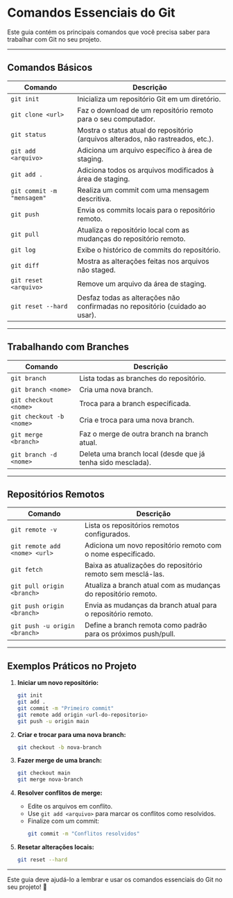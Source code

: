 # Comandos Essenciais do Git

Este guia contém os principais comandos que você precisa saber para trabalhar com Git no seu projeto.

---

## **Comandos Básicos**

| Comando                            | Descrição                                                                                     |
|------------------------------------|---------------------------------------------------------------------------------------------|
| `git init`                         | Inicializa um repositório Git em um diretório.                                              |
| `git clone <url>`                  | Faz o download de um repositório remoto para o seu computador.                             |
| `git status`                       | Mostra o status atual do repositório (arquivos alterados, não rastreados, etc.).           |
| `git add <arquivo>`                | Adiciona um arquivo específico à área de staging.                                           |
| `git add .`                        | Adiciona todos os arquivos modificados à área de staging.                                   |
| `git commit -m "mensagem"`        | Realiza um commit com uma mensagem descritiva.                                              |
| `git push`                         | Envia os commits locais para o repositório remoto.                                          |
| `git pull`                         | Atualiza o repositório local com as mudanças do repositório remoto.                         |
| `git log`                          | Exibe o histórico de commits do repositório.                                               |
| `git diff`                         | Mostra as alterações feitas nos arquivos não staged.                                        |
| `git reset <arquivo>`              | Remove um arquivo da área de staging.                                                      |
| `git reset --hard`                 | Desfaz todas as alterações não confirmadas no repositório (cuidado ao usar).               |

---

## **Trabalhando com Branches**

| Comando                            | Descrição                                                                                     |
|------------------------------------|---------------------------------------------------------------------------------------------|
| `git branch`                       | Lista todas as branches do repositório.                                                     |
| `git branch <nome>`                | Cria uma nova branch.                                                                        |
| `git checkout <nome>`              | Troca para a branch especificada.                                                           |
| `git checkout -b <nome>`           | Cria e troca para uma nova branch.                                                          |
| `git merge <branch>`               | Faz o merge de outra branch na branch atual.                                                |
| `git branch -d <nome>`             | Deleta uma branch local (desde que já tenha sido mesclada).                                 |

---

## **Repositórios Remotos**

| Comando                            | Descrição                                                                                     |
|------------------------------------|---------------------------------------------------------------------------------------------|
| `git remote -v`                    | Lista os repositórios remotos configurados.                                                 |
| `git remote add <nome> <url>`      | Adiciona um novo repositório remoto com o nome especificado.                                 |
| `git fetch`                        | Baixa as atualizações do repositório remoto sem mesclá-las.                                 |
| `git pull origin <branch>`         | Atualiza a branch atual com as mudanças do repositório remoto.                              |
| `git push origin <branch>`         | Envia as mudanças da branch atual para o repositório remoto.                                |
| `git push -u origin <branch>`      | Define a branch remota como padrão para os próximos push/pull.                              |

---

## **Exemplos Práticos no Projeto**

1. **Iniciar um novo repositório:**
   ```bash
   git init
   git add .
   git commit -m "Primeiro commit"
   git remote add origin <url-do-repositorio>
   git push -u origin main
   ```

2. **Criar e trocar para uma nova branch:**
   ```bash
   git checkout -b nova-branch
   ```

3. **Fazer merge de uma branch:**
   ```bash
   git checkout main
   git merge nova-branch
   ```

4. **Resolver conflitos de merge:**
   - Edite os arquivos em conflito.
   - Use `git add <arquivo>` para marcar os conflitos como resolvidos.
   - Finalize com um commit:
     ```bash
     git commit -m "Conflitos resolvidos"
     ```

5. **Resetar alterações locais:**
   ```bash
   git reset --hard
   ```

---

Este guia deve ajudá-lo a lembrar e usar os comandos essenciais do Git no seu projeto! 🚀

